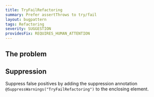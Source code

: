 ```yaml
---
title: TryFailRefactoring
summary: Prefer assertThrows to try/fail
layout: bugpattern
tags: Refactoring
severity: SUGGESTION
providesFix: REQUIRES_HUMAN_ATTENTION
---
```


<!--
*** AUTO-GENERATED, DO NOT MODIFY ***
To make changes, edit the @BugPattern annotation or the explanation in docs/bugpattern.
-->

## The problem


## Suppression
Suppress false positives by adding the suppression annotation `@SuppressWarnings("TryFailRefactoring")` to the enclosing element.
